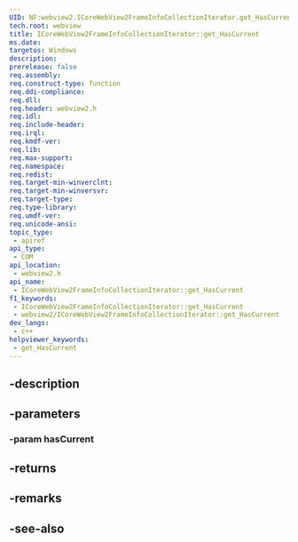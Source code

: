 ```yaml
---
UID: NF:webview2.ICoreWebView2FrameInfoCollectionIterator.get_HasCurrent
tech.root: webview
title: ICoreWebView2FrameInfoCollectionIterator::get_HasCurrent
ms.date: 
targetos: Windows
description: 
prerelease: false
req.assembly: 
req.construct-type: function
req.ddi-compliance: 
req.dll: 
req.header: webview2.h
req.idl: 
req.include-header: 
req.irql: 
req.kmdf-ver: 
req.lib: 
req.max-support: 
req.namespace: 
req.redist: 
req.target-min-winverclnt: 
req.target-min-winversvr: 
req.target-type: 
req.type-library: 
req.umdf-ver: 
req.unicode-ansi: 
topic_type:
 - apiref
api_type:
 - COM
api_location:
 - webview2.h
api_name:
 - ICoreWebView2FrameInfoCollectionIterator::get_HasCurrent
f1_keywords:
 - ICoreWebView2FrameInfoCollectionIterator::get_HasCurrent
 - webview2/ICoreWebView2FrameInfoCollectionIterator::get_HasCurrent
dev_langs:
 - c++
helpviewer_keywords:
 - get_HasCurrent
---
```


## -description

## -parameters

### -param hasCurrent

## -returns

## -remarks

## -see-also

